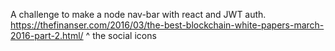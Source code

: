 A challenge to make a node nav-bar with react and JWT auth.
https://thefinanser.com/2016/03/the-best-blockchain-white-papers-march-2016-part-2.html/
^ the social icons
